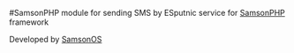 #SamsonPHP module for sending SMS by ESputnic service for [SamsonPHP](http://samsonphp.com) framework

Developed by [SamsonOS](http://samsonos.com/)